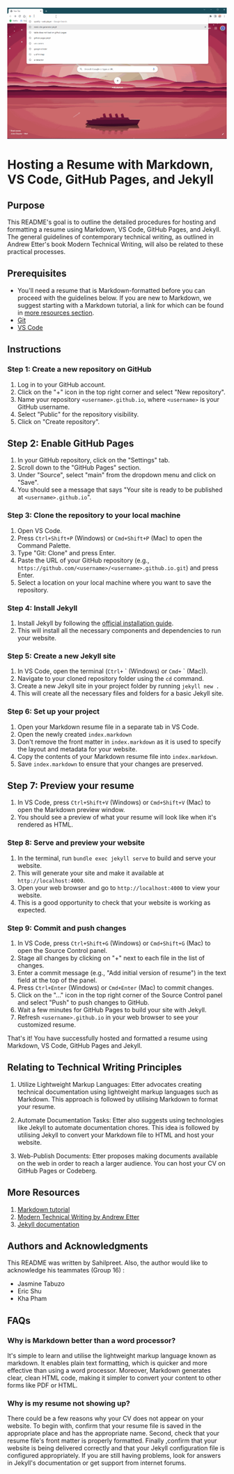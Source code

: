 ![1](resume.gif)

# Hosting a Resume with Markdown, VS Code, GitHub Pages, and Jekyll

## Purpose

This README's goal is to outline the detailed procedures for hosting and formatting a resume using Markdown, VS Code, GitHub Pages, and Jekyll. The general guidelines of contemporary technical writing, as outlined in Andrew Etter's book Modern Technical Writing, will also be related to these practical processes.

## Prerequisites

- You'll need a resume that is Markdown-formatted before you can proceed with the guidelines below. If you are new to Markdown, we suggest starting with a Markdown tutorial, a link for which can be found in [more resources section](#more-resources).
- [Git](https://git-scm.com/downloads)
- [VS Code](https://code.visualstudio.com/download)

## Instructions

### Step 1: Create a new repository on GitHub

1. Log in to your GitHub account.
2. Click on the "+" icon in the top right corner and select "New repository".
3. Name your repository `<username>.github.io`, where `<username>` is your GitHub username.
4. Select "Public" for the repository visibility.
5. Click on "Create repository".

## Step 2: Enable GitHub Pages

1. In your GitHub repository, click on the "Settings" tab.
2. Scroll down to the "GitHub Pages" section.
3. Under "Source", select "main" from the dropdown menu and click on "Save".
4. You should see a message that says "Your site is ready to be published at `<username>.github.io`".

### Step 3: Clone the repository to your local machine

1. Open VS Code.
2. Press `Ctrl+Shift+P` (Windows) or `Cmd+Shift+P` (Mac) to open the Command Palette.
3. Type "Git: Clone" and press Enter.
4. Paste the URL of your GitHub repository (e.g., `https://github.com/<username>/<username>.github.io.git`) and press Enter.
5. Select a location on your local machine where you want to save the repository.

### Step 4: Install Jekyll

1. Install Jekyll by following the [official installation guide](https://jekyllrb.com/docs/installation/).
2. This will install all the necessary components and dependencies to run your website.

### Step 5: Create a new Jekyll site

1. In VS Code, open the terminal (`Ctrl+` \` (Windows) or `Cmd+` \`  (Mac)).
2. Navigate to your cloned repository folder using the `cd` command.
3. Create a new Jekyll site in your project folder by running `jekyll new .`
4. This will create all the necessary files and folders for a basic Jekyll site.

### Step 6: Set up your project

1. Open your Markdown resume file in a separate tab in VS Code.
2. Open the newly created `index.markdown` 
3. Don't remove the front matter in `index.markdown` as it is used to specify the layout and metadata for your website.
4. Copy the contents of your Markdown resume file into `index.markdown`.
5. Save `index.markdown` to ensure that your changes are preserved.

## Step 7: Preview your resume

1. In VS Code, press `Ctrl+Shift+V` (Windows) or `Cmd+Shift+V` (Mac) to open the Markdown preview window.
2. You should see a preview of what your resume will look like when it's rendered as HTML.

### Step 8: Serve and preview your website

1. In the terminal, run `bundle exec jekyll serve` to build and serve your website.
2. This will generate your site and make it available at `http://localhost:4000`.
3. Open your web browser and go to `http://localhost:4000` to view your website.
4. This is a good opportunity to check that your website is working as expected.

### Step 9: Commit and push changes

1. In VS Code, press `Ctrl+Shift+G` (Windows) or `Cmd+Shift+G` (Mac) to open the Source Control panel.
2. Stage all changes by clicking on "+" next to each file in the list of changes.
3. Enter a commit message (e.g., "Add initial version of resume") in the text field at the top of the panel.
4. Press `Ctrl+Enter` (Windows) or `Cmd+Enter` (Mac) to commit changes.
5. Click on the "..." icon in the top right corner of the Source Control panel and select "Push" to push changes to GitHub.
6. Wait a few minutes for GitHub Pages to build your site with Jekyll.
7. Refresh `<username>.github.io` in your web browser to see your customized resume.

That's it! You have successfully hosted and formatted a resume using Markdown, VS Code, GitHub Pages and Jekyll.

## Relating to Technical Writing Principles

1. Utilize Lightweight Markup Languages: Etter advocates creating technical documentation using lightweight markup languages such as Markdown. This approach is followed by utilising Markdown to format your resume.

2. Automate Documentation Tasks: Etter also suggests using technologies like Jekyll to automate documentation chores. This idea is followed by utilising Jekyll to convert your Markdown file to HTML and host your website.
3. Web-Publish Documents: Etter proposes making documents available on the web in order to reach a larger audience. You can host your CV on GitHub Pages or Codeberg.

## More Resources

1. [Markdown tutorial](https://www.markdowntutorial.com/)
2. [Modern Technical Writing by Andrew Etter](https://www.amazon.com/Modern-Technical-Writing-Introduction-Documentation-ebook/dp/B01A2QL9SS)
3. [Jekyll documentation](https://jekyllrb.com/docs/)

## Authors and Acknowledgments

This README was written by Sahilpreet.
Also, the author would like to acknowledge his teammates (Group 16) :

- Jasmine Tabuzo 
- Eric Shu 
- Kha Pham 

## FAQs

### Why is Markdown better than a word processor?

It's simple to learn and utilise the lightweight markup language known as markdown. It enables plain text formatting, which is quicker and more effective than using a word processor. Moreover, Markdown generates clear, clean HTML code, making it simpler to convert your content to other forms like PDF or HTML.

### Why is my resume not showing up?

There could be a few reasons why your CV does not appear on your website. To begin with, confirm that your resume file is saved in the appropriate place and has the appropriate name. Second, check that your resume file's front matter is properly formatted. Finally ,confirm that your website is being delivered correctly and that your Jekyll configuration file is configured appropriately. If you are still having problems, look for answers in Jekyll's documentation or get support from internet forums.

